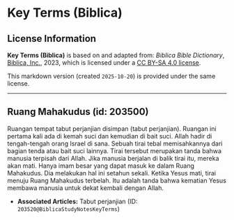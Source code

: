# Key Terms (Biblica)

## License Information

**Key Terms (Biblica)** is based on and adapted from: _Biblica Bible Dictionary_, [Biblica, Inc.](https://www.biblica.com/), 2023, which is licensed under a [CC BY-SA 4.0 license](https://creativecommons.org/licenses/by-sa/4.0/legalcode.en).

This markdown version (created `2025-10-20`) is provided under the same license.



--------------------------------

## Ruang Mahakudus (id: 203500)

Ruangan tempat tabut perjanjian disimpan (tabut perjanjian). Ruangan ini pertama kali ada di kemah suci dan kemudian di bait suci. Allah hadir di tengah\-tengah orang Israel di sana. Sebuah tirai tebal memisahkannya dari bagian tenda atau bait suci lainnya. Tirai tersebut merupakan tanda bahwa manusia terpisah dari Allah. Jika manusia berjalan di balik tirai itu, mereka akan mati. Hanya imam besar yang dapat masuk ke dalam Ruang Mahakudus. Dia melakukan hal ini setahun sekali. Ketika Yesus mati, tirai menuju Ruang Mahakudus terbelah. Itu adalah tanda bahwa kematian Yesus membawa manusia untuk dekat kembali dengan Allah.

* **Associated Articles:** Tabut perjanjian (ID: `203520@BiblicaStudyNotesKeyTerms`)

